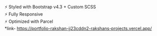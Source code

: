 ⚡️ Styled with Bootstrap v4.3 + Custom SCSS\
⚡️ Fully Responsive\
⚡️ Optimized with Parcel\
 *link- https://portfolio-rakshan-jj23cddn2-rakshans-projects.vercel.app/
